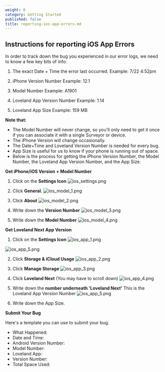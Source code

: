 ```yaml
---
weight: 0
category: Getting Started
published: false
title: reporting-ios-app-errors.md
---
```

## Instructions for reporting iOS App Errors

In order to track down the bug you experienced in our error logs, we need to know a few key bits of info:

1. The exact Date + Time the error last occurred.
Example: 7/22 4:52pm

2. iPhone Version Number
Example: 12.1

3. Model Number 
Example: A1901

4. Loveland App Version Number
Example: 1.14

5. Loveland App Size 
Example: 159 MB


**Note that:**

- The Model Number will never change, so you'll only need to get it once if you can associate it     with a single Surveyor or device.
- The iPhone Version will change occasionally.
- The Date+Time and Loveland Version Number is needed for every bug.
- App Size is useful for us to know if your phone is running out of space.
- Below is the process for getting the iPhone Version Number, the Model Number, the Loveland App     Version Number, and the App Size.


**Get iPhone/iOS Version + Model Number**

1. Click on the **Settings Icon**
![ios_settings.png]({{site.baseurl}}/img/ios_settings.png)


2. Click **General.**
![ios_model_1.png]({{site.baseurl}}/img/ios_model_1.png)


3. Click **About**
![ios_model_2.png]({{site.baseurl}}/img/ios_model_2.png)


4. Write down the **Version Number**
![ios_model_3.png]({{site.baseurl}}/img/ios_model_3.png)


5. Write down the **Model Number**
![ios_model_4.png]({{site.baseurl}}/img/ios_model_4.png)




**Get Loveland Next App Version**


1. Click on the **Settings Icon**
![ios_app_1.png]({{site.baseurl}}/img/ios_app_1.png)

![ios_app_5.png]({{site.baseurl}}/img/ios_app_5.png)

2. Click **Storage & iCloud Usage**
![ios_app_2.png]({{site.baseurl}}/img/ios_app_2.png)


3. Click **Manage Storage**
![ios_app_3.png]({{site.baseurl}}/img/ios_app_3.png)


4. Click **Loveland Next** (You may have to scroll down)
![ios_app_4.png]({{site.baseurl}}/img/ios_app_4.png)


5. Write down the **number underneath 'Loveland Next'** This is the Loveland App Version Number
![ios_app_5.png]({{site.baseurl}}/img/ios_app_5.png)


6. Write down the App Size.




**Submit Your Bug**

Here's a template you can use to submit your bug.

- What Happened:
- Date and Time:
- Android Version Number:
- Model Number:
- Loveland App:
- Version Number:
- Total Space Used:

